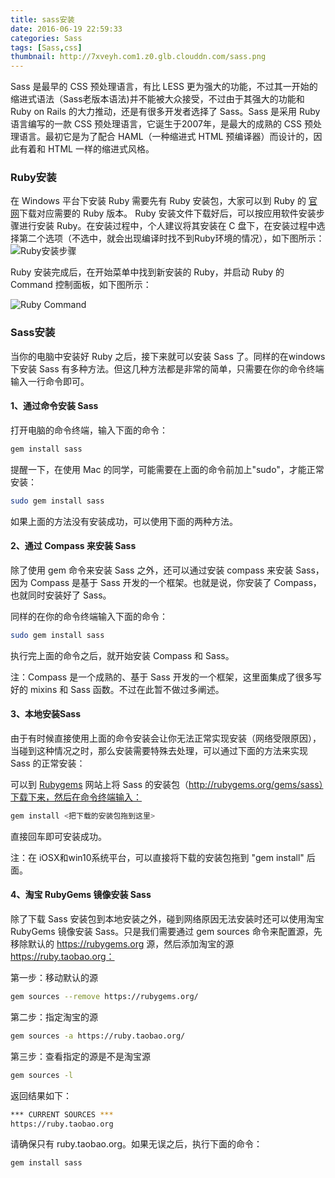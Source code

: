 ```yaml
---
title: sass安装
date: 2016-06-19 22:59:33
categories: Sass
tags: [Sass,css]
thumbnail: http://7xveyh.com1.z0.glb.clouddn.com/sass.png
---
```


Sass 是最早的 CSS 预处理语言，有比 LESS 更为强大的功能，不过其一开始的缩进式语法（Sass老版本语法)并不能被大众接受<!--more-->，不过由于其强大的功能和 Ruby on Rails 的大力推动，还是有很多开发者选择了 Sass。Sass 是采用 Ruby 语言编写的一款 CSS 预处理语言，它诞生于2007年，是最大的成熟的 CSS 预处理语言。最初它是为了配合 HAML（一种缩进式 HTML 预编译器）而设计的，因此有着和 HTML 一样的缩进式风格。

### Ruby安装
在 Windows 平台下安装 Ruby 需要先有 Ruby 安装包，大家可以到 Ruby 的 [官网](http://rubyinstaller.org/downloads)下载对应需要的 Ruby 版本。
Ruby 安装文件下载好后，可以按应用软件安装步骤进行安装 Ruby。在安装过程中，个人建议将其安装在 C 盘下，在安装过程中选择第二个选项（不选中，就会出现编译时找不到Ruby环境的情况），如下图所示：
![Ruby安装步骤](http://img.mukewang.com/54f561190001531806350474.jpg)

Ruby 安装完成后，在开始菜单中找到新安装的 Ruby，并启动 Ruby 的 Command 控制面板，如下图所示：

![Ruby Command](http://img.mukewang.com/54f5615f00011cb604530648.jpg)

### Sass安装
当你的电脑中安装好 Ruby 之后，接下来就可以安装 Sass 了。同样的在windows下安装 Sass 有多种方法。但这几种方法都是非常的简单，只需要在你的命令终端输入一行命令即可。

#### 1、通过命令安装 Sass
打开电脑的命令终端，输入下面的命令：
```bash
gem install sass
```
提醒一下，在使用 Mac 的同学，可能需要在上面的命令前加上"sudo"，才能正常安装：
```bash
sudo gem install sass
```
如果上面的方法没有安装成功，可以使用下面的两种方法。

#### 2、通过 Compass 来安装 Sass
除了使用 gem 命令来安装 Sass 之外，还可以通过安装 compass 来安装 Sass，因为 Compass 是基于 Sass 开发的一个框架。也就是说，你安装了 Compass，也就同时安装好了 Sass。

同样的在你的命令终端输入下面的命令：

```bash
sudo gem install sass
```
执行完上面的命令之后，就开始安装 Compass 和 Sass。

注：Compass 是一个成熟的、基于 Sass 开发的一个框架，这里面集成了很多写好的 mixins 和 Sass 函数。不过在此暂不做过多阐述。

#### 3、本地安装Sass
由于有时候直接使用上面的命令安装会让你无法正常实现安装（网络受限原因），当碰到这种情况之时，那么安装需要特殊去处理，可以通过下面的方法来实现 Sass 的正常安装：

可以到 [Rubygems](http://rubygems.org/) 网站上将 Sass 的安装包（http://rubygems.org/gems/sass）下载下来，然后在命令终端输入：

```bash
gem install <把下载的安装包拖到这里>
```

直接回车即可安装成功。

注：在 iOSX和win10系统平台，可以直接将下载的安装包拖到 "gem install" 后面。

#### 4、淘宝 RubyGems 镜像安装 Sass
除了下载 Sass 安装包到本地安装之外，碰到网络原因无法安装时还可以使用淘宝 RubyGems 镜像安装 Sass。只是我们需要通过 gem sources 命令来配置源，先移除默认的 https://rubygems.org 源，然后添加淘宝的源 https://ruby.taobao.org：

第一步：移动默认的源

```bash
gem sources --remove https://rubygems.org/
```

第二步：指定淘宝的源

```bash
gem sources -a https://ruby.taobao.org/
```

第三步：查看指定的源是不是淘宝源

```bash
gem sources -l
```

返回结果如下：

```bash
*** CURRENT SOURCES ***
https://ruby.taobao.org
```

请确保只有 ruby.taobao.org。如果无误之后，执行下面的命令：

```bash
gem install sass
```